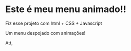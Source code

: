# Este é meu menu animado!!

Fiz esse projeto com html + CSS + Javascript 

Um menu despojado com animações!

Att,
